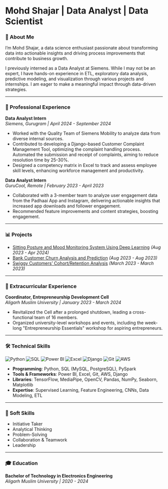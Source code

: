 # Mohd Shajar | Data Analyst | Data Scientist 

### 🚀 About Me

I’m Mohd Shajar, a data science enthusiast passionate about transforming data into actionable insights and driving process improvements that contribute to business growth.

I previously interned as a Data Analyst at Siemens. While I may not be an expert, I have hands-on experience in ETL, exploratory data analysis, predictive modeling, and visualization through various projects and internships. I am eager to make a meaningful impact through data-driven strategies.

---

### 💼 Professional Experience

**Data Analyst Intern**  
*Siemens, Gurugram | April 2024 - September 2024*  
- Worked with the Quality Team of Siemens Mobility to analyze data from diverse internal sources.
- Contributed to developing a Django-based Customer Complaint Management Tool, optimizing the complaint handling process. Automated the submission and receipt of complaints, aiming to reduce resolution time by 25-30%.
- Designed a competency matrix in Excel to track and assess employee skill levels, enhancing workforce management and productivity.


**Data Analyst Intern**  
*GuruCool, Remote | February 2023 - April 2023*  
- Collaborated with a 3-member team to analyze user engagement data from the Padhaai App and Instagram, delivering actionable insights that increased app downloads and follower engagement.  
- Recommended feature improvements and content strategies, boosting engagement.

---

### 📊 Projects

- [Sitting Posture and Mood Monitoring System Using Deep Learning](https://github.com/Shajar87/Posture-Mood-Monitoring-System-Using-Deep-Learning) *(Aug 2023 - Apr 2024)*
- [Bank Customer Churn Analysis and Prediction](https://github.com/Shajar87/Customer_Churn_EDA_Prediction) *(Aug 2023 - Aug 2023)*
- [Swiggy Customers’ Cohort/Retention Analysis](https://github.com/Shajar87/Swiggy-Case-Study-using-SQL) *(March 2023 - March 2023)*

---

### 🌟 Extracurricular Experience

**Coordinator, Entrepreneurship Development Cell**  
*Aligarh Muslim University | January 2023 - March 2024*  
- Revitalized the Cell after a prolonged shutdown, leading a cross-functional team of 16 members.  
- Organized university-level workshops and events, including the week-long "Entrepreneurship Essentials" workshop for aspiring entrepreneurs.

---

### 🛠️ Technical Skills

![Python](https://img.shields.io/badge/Python-3776AB?style=for-the-badge&logo=python&logoColor=white)
![SQL](https://img.shields.io/badge/SQL-4479A1?style=for-the-badge&logo=postgresql&logoColor=white)
![Power BI](https://img.shields.io/badge/PowerBI-F2C811?style=for-the-badge&logo=powerbi&logoColor=white)
![Excel](https://img.shields.io/badge/Excel-217346?style=for-the-badge&logo=microsoft-excel&logoColor=white)
![Django](https://img.shields.io/badge/Django-092E20?style=for-the-badge&logo=django&logoColor=white)
![Git](https://img.shields.io/badge/Git-F05032?style=for-the-badge&logo=git&logoColor=white)
![AWS](https://img.shields.io/badge/AWS-FF9900?style=for-the-badge&logo=amazonaws&logoColor=white)

- **Programming**: Python, SQL (MySQL, PostgreSQL), PySpark
- **Tools & Frameworks**: Power BI, Excel, Git, AWS, Django
- **Libraries**: TensorFlow, MediaPipe, OpenCV, Pandas, NumPy, Seaborn, Matplotlib
- **Expertise**: Supervised Learning, Feature Engineering, CNNs, Data Modeling, ETL

---

### 🤝 Soft Skills

- Initiative Taker  
- Analytical Thinking  
- Problem-Solving  
- Collaboration & Teamwork  
- Leadership

---

### 🎓 Education

**Bachelor of Technology in Electronics Engineering**  
*Aligarh Muslim University | 2020 - 2024*
